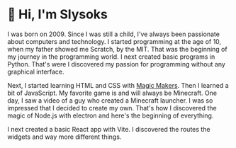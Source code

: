 # 👋 Hi, I'm Slysoks

I was born on 2009. Since I was still a child, I've always been passionate about computers and technology. I started programming at the age of 10, when my father showed me Scratch, by the MIT. That was the beginning of my journey in the programming world. I next created basic programs in Python. That's were I discovered my passion for programming without any graphical interface.

Next, I started learning HTML and CSS with [Magic Makers](https://www.magicmakers.fr/). Then I learned a bit of JavaScript. My favorite game is and will always be Minecraft. One day, I saw a video of a guy who created a Minecraft launcher. I was so impressed that I decided to create my own. That's how I discovered the magic of Node.js with electron and here's the beginning of everything.

I next created a basic React app with Vite. I discovered the routes the widgets and way more different things.
